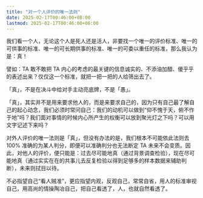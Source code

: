 ```yaml
---
title: "对一个人评价的唯一法则"
date: 2025-02-17T00:46:00+08:00
lastmod: 2025-02-17T00:46:00+08:00
---
```


我们看一个人，无论这个人是死人还是活人，非要找一个唯一的评价标准、唯一的可供事的标准、唯一的可长期供事的标准、唯一的可委以重任的标准，那么我认为是：真！

<!--more-->

譬如：TA 敢不敢把 TA 内心的考虑的最关键的信息诚实的、不添油加醋、傻乎乎的表述出来？仅仅这一个标准，就把一把一把的人给筛出去了。

「真」，不是在决斗中给对手主动亮底牌，不是「愚」。

「真」，其实并不是用来要求他人的，而是来要求自己的，因为只有自己最了解自己的起心动念，我们必须时常问自己：我们的动机可以做到“仰不愧于天，俯不怍于地”‌吗？我们面对事情的时候内心所产生的权衡可以放到聚光灯之下吗？可以用文字记述下来吗？

对外人评价的唯一法则是「真」，但没有办法的是，我们根本不可能依此法则去 100% 准确的为某人判分，即便可以准确判分也无法断定 TA 未来不会变质。因此，对他人的评价，便只能是：过去尽可能地真（通过背景调查检验），现在尽可能地真（通过实实在在的共事儿去反复检验以得到足够多的样本数据来辅助判断），未来则拭目以待。

不必指望自己“看人贼准”，更应指望内观，反观自己，常常自省，用人的标准审视自己，用高尚的情操陶冶自己，把自己看透了，人，也就自然看透了。
